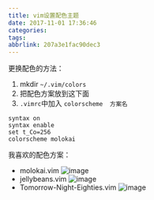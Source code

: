 ```yaml
---
title: vim设置配色主题
date: 2017-11-01 17:36:46
categories:
tags:
abbrlink: 207a3e1fac90dec3
---
```


更换配色的方法：
1. mkdir `~/.vim/colors`
1. 把配色方案放到这下面
1. `.vimrc`中加入 `colorscheme  方案名`
```vim
syntax on
syntax enable
set t_Co=256
colorscheme molokai
```

我喜欢的配色方案：

* molokai.vim
![image](http://oxnimkw03.bkt.clouddn.com/vim-molokai.png)
* jellybeans.vim
![image](http://oxnimkw03.bkt.clouddn.com/vim-jellybeans.png)
* Tomorrow-Night-Eighties.vim
![image](http://oxnimkw03.bkt.clouddn.com/vim-Tomorrow-Night-Eighties.png)

